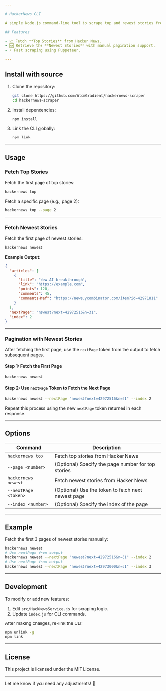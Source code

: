 ```yaml
---

# HackerNews CLI

A simple Node.js command-line tool to scrape top and newest stories from [Hacker News](https://news.ycombinator.com).

## Features

- 📈 Fetch **Top Stories** from Hacker News.
- 🆕 Retrieve the **Newest Stories** with manual pagination support.
- ⚡ Fast scraping using Puppeteer.

---
```


## Install with source

1. Clone the repository:

   ```bash
   git clone https://github.com/AtomGradient/hackernews-scraper
   cd hackernews-scraper
   ```

2. Install dependencies:

   ```bash
   npm install
   ```

3. Link the CLI globally:

   ```bash
   npm link
   ```

---

## Usage

### Fetch Top Stories

Fetch the first page of top stories:

```bash
hackernews top
```

Fetch a specific page (e.g., page 2):

```bash
hackernews top --page 2
```

---

### Fetch Newest Stories

Fetch the first page of newest stories:

```bash
hackernews newest
```

**Example Output:**

```json
{
  "articles": [
    {
      "title": "New AI breakthrough",
      "link": "https://example.com",
      "points": 120,
      "comments": 45,
      "commentsHref": "https://news.ycombinator.com/item?id=42971811"
    }
  ],
  "nextPage": "newest?next=42972516&n=31",
  "index": 2
}
```

---

### Pagination with Newest Stories

After fetching the first page, use the `nextPage` token from the output to fetch subsequent pages.

#### Step 1: Fetch the First Page

```bash
hackernews newest
```

#### Step 2: Use `nextPage` Token to Fetch the Next Page

```bash
hackernews newest --nextPage "newest?next=42972516&n=31" --index 2
```

Repeat this process using the new `nextPage` token returned in each response.

---

## Options

| Command               | Description                                      |
|-----------------------|--------------------------------------------------|
| `hackernews top`      | Fetch top stories from Hacker News               |
| `--page <number>`     | (Optional) Specify the page number for top stories|
| `hackernews newest`   | Fetch newest stories from Hacker News            |
| `--nextPage <token>`  | (Optional) Use the token to fetch next newest page|
| `--index <number>`    | (Optional) Specify the index of the page          |

---

## Example

Fetch the first 3 pages of newest stories manually:

```bash
hackernews newest
# Use nextPage from output
hackernews newest --nextPage "newest?next=42972516&n=31" --index 2
# Use nextPage from output
hackernews newest --nextPage "newest?next=42973000&n=31" --index 3
```

---

## Development

To modify or add new features:

1. Edit `src/HackNewsService.js` for scraping logic.
2. Update `index.js` for CLI commands.

After making changes, re-link the CLI:

```bash
npm unlink -g
npm link
```

---

## License

This project is licensed under the MIT License.

---

Let me know if you need any adjustments! 🚀